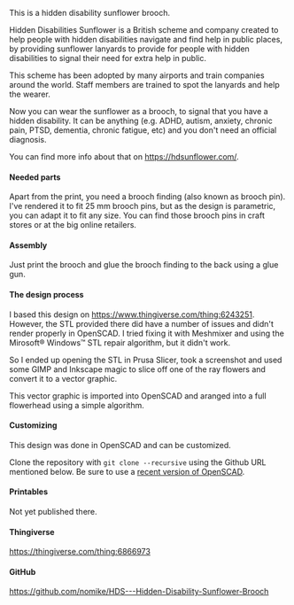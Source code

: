 This is a hidden disability sunflower brooch.

Hidden Disabilities Sunflower is a British scheme and company created to help people with hidden
disabilities navigate and find help in public places, by providing sunflower lanyards to provide for
people with hidden disabilities to signal their need for extra help in public.

This scheme has been adopted by many airports and train companies around the world. Staff members
are trained to spot the lanyards and help the wearer.

Now you can wear the sunflower as a brooch, to signal that you have a hidden disability. It can be
anything (e.g. ADHD, autism, anxiety, chronic pain, PTSD, dementia, chronic fatigue, etc) and you don't
need an official diagnosis.

You can find more info about that on <https://hdsunflower.com/>.

#### Needed parts

Apart from the print, you need a brooch finding (also known as
brooch pin). I've rendered it to fit 25 mm brooch pins, but as the design is parametric, you can
adapt it to fit any size. You can find those brooch pins in craft stores or at the big online
retailers.

#### Assembly

Just print the brooch and glue the brooch finding to the back using a glue gun.

#### The design process

I based this design on <https://www.thingiverse.com/thing:6243251>. However, the STL provided there
did have a number of issues and didn't render properly in OpenSCAD. I tried fixing it with Meshmixer
and using the Mirosoft® Windows™ STL repair algorithm, but it didn't work.

So I ended up opening the STL in Prusa Slicer, took a screenshot and used some GIMP and Inkscape
magic to slice off one of the ray flowers and convert it to a vector graphic.

This vector graphic is imported into OpenSCAD and aranged into a full flowerhead using a simple
algorithm.

#### Customizing

This design was done in OpenSCAD and can be customized.

Clone the repository with `git clone --recursive` using the Github URL mentioned below.
Be sure to use a [recent version of OpenSCAD](https://openscad.org/downloads.html#snapshots).

#### Printables

Not yet published there.

#### Thingiverse

<https://thingiverse.com/thing:6866973>

#### GitHub

<https://github.com/nomike/HDS---Hidden-Disability-Sunflower-Brooch>
